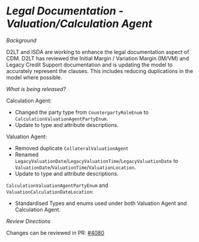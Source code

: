 # *Legal Documentation - Valuation/Calculation Agent*

_Background_

D2LT and ISDA are working to enhance the legal documentation aspect of CDM. D2LT has reviewed the Initial Margin / Variation Margin (IM/VM) and Legacy Credit Support documentation and is updating the model to accurately represent the clauses. This includes reducing duplications in the model where possible.

_What is being released?_

Calculation Agent: 
- Changed the party type from `CounterpartyRoleEnum` to `CalculationValuationAgentPartyEnum`.
- Update to type and attribute descriptions.

Valuation Agent:
- Removed duplicate `CollateralValuationAgent`
- Renamed `LegacyValuationDate`/`LegacyValuationTime`/`LegacyValuationDate` to `ValuationDate`/`ValuationTime`/`ValuationLocation`.
- Update to type and attribute descriptions.

`CalculationValuationAgentPartyEnum` and `ValuationCalculationDateLocation`: 
- Standardised Types and enums used under both Valuation Agent and Calculation Agent.


_Review Directions_

Changes can be reviewed in PR: [#4080](https://github.com/finos/common-domain-model/pull/4080)
